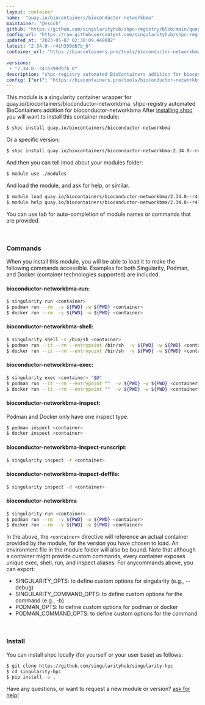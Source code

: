 ```yaml
---
layout: container
name:  "quay.io/biocontainers/bioconductor-networkbma"
maintainer: "@vsoch"
github: "https://github.com/singularityhub/shpc-registry/blob/main/quay.io/biocontainers/bioconductor-networkbma/container.yaml"
config_url: "https://raw.githubusercontent.com/singularityhub/shpc-registry/main/quay.io/biocontainers/bioconductor-networkbma/container.yaml"
updated_at: "2023-05-07 02:38:09.449082"
latest: "2.34.0--r41h399db7b_0"
container_url: "https://biocontainers.pro/tools/bioconductor-networkbma"

versions:
 - "2.34.0--r41h399db7b_0"
description: "shpc-registry automated BioContainers addition for bioconductor-networkbma"
config: {"url": "https://biocontainers.pro/tools/bioconductor-networkbma", "maintainer": "@vsoch", "description": "shpc-registry automated BioContainers addition for bioconductor-networkbma", "latest": {"2.34.0--r41h399db7b_0": "sha256:7dada9322d53afa1da7b9a4613e51d100829a884c9cff9c44024a821da589d03"}, "tags": {"2.34.0--r41h399db7b_0": "sha256:7dada9322d53afa1da7b9a4613e51d100829a884c9cff9c44024a821da589d03"}, "docker": "quay.io/biocontainers/bioconductor-networkbma"}
---
```


This module is a singularity container wrapper for quay.io/biocontainers/bioconductor-networkbma.
shpc-registry automated BioContainers addition for bioconductor-networkbma
After [installing shpc](#install) you will want to install this container module:


```bash
$ shpc install quay.io/biocontainers/bioconductor-networkbma
```

Or a specific version:

```bash
$ shpc install quay.io/biocontainers/bioconductor-networkbma:2.34.0--r41h399db7b_0
```

And then you can tell lmod about your modules folder:

```bash
$ module use ./modules
```

And load the module, and ask for help, or similar.

```bash
$ module load quay.io/biocontainers/bioconductor-networkbma/2.34.0--r41h399db7b_0
$ module help quay.io/biocontainers/bioconductor-networkbma/2.34.0--r41h399db7b_0
```

You can use tab for auto-completion of module names or commands that are provided.

<br>

### Commands

When you install this module, you will be able to load it to make the following commands accessible.
Examples for both Singularity, Podman, and Docker (container technologies supported) are included.

#### bioconductor-networkbma-run:

```bash
$ singularity run <container>
$ podman run --rm  -v ${PWD} -w ${PWD} <container>
$ docker run --rm  -v ${PWD} -w ${PWD} <container>
```

#### bioconductor-networkbma-shell:

```bash
$ singularity shell -s /bin/sh <container>
$ podman run --it --rm --entrypoint /bin/sh  -v ${PWD} -w ${PWD} <container>
$ docker run --it --rm --entrypoint /bin/sh  -v ${PWD} -w ${PWD} <container>
```

#### bioconductor-networkbma-exec:

```bash
$ singularity exec <container> "$@"
$ podman run --it --rm --entrypoint ""  -v ${PWD} -w ${PWD} <container> "$@"
$ docker run --it --rm --entrypoint ""  -v ${PWD} -w ${PWD} <container> "$@"
```

#### bioconductor-networkbma-inspect:

Podman and Docker only have one inspect type.

```bash
$ podman inspect <container>
$ docker inspect <container>
```

#### bioconductor-networkbma-inspect-runscript:

```bash
$ singularity inspect -r <container>
```

#### bioconductor-networkbma-inspect-deffile:

```bash
$ singularity inspect -d <container>
```



#### bioconductor-networkbma

```bash
$ singularity run <container>
$ podman run --rm  -v ${PWD} -w ${PWD} <container>
$ docker run --rm  -v ${PWD} -w ${PWD} <container>
```


In the above, the `<container>` directive will reference an actual container provided
by the module, for the version you have chosen to load. An environment file in the
module folder will also be bound. Note that although a container
might provide custom commands, every container exposes unique exec, shell, run, and
inspect aliases. For anycommands above, you can export:

 - SINGULARITY_OPTS: to define custom options for singularity (e.g., --debug)
 - SINGULARITY_COMMAND_OPTS: to define custom options for the command (e.g., -b)
 - PODMAN_OPTS: to define custom options for podman or docker
 - PODMAN_COMMAND_OPTS: to define custom options for the command

<br>

### Install

You can install shpc locally (for yourself or your user base) as follows:

```bash
$ git clone https://github.com/singularityhub/singularity-hpc
$ cd singularity-hpc
$ pip install -e .
```

Have any questions, or want to request a new module or version? [ask for help!](https://github.com/singularityhub/singularity-hpc/issues)